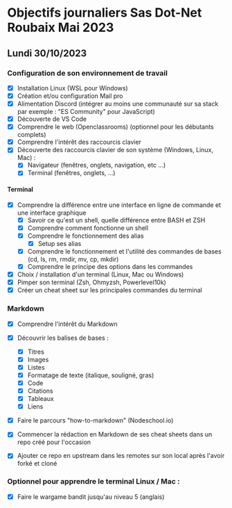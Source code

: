# Objectifs journaliers Sas Dot-Net Roubaix Mai 2023

## Lundi 30/10/2023

### Configuration de son environnement de travail

- [x] Installation Linux (WSL pour Windows)
- [x] Création et/ou configuration Mail pro
- [x] Alimentation Discord (intégrer au moins une communauté sur sa stack par exemple : "ES Community" pour JavaScript)
- [x] Découverte de VS Code
- [x] Comprendre le web (Openclassrooms) (optionnel pour les débutants complets)
- [x] Comprendre l'intérêt des raccourcis clavier
- [x] Découverte des raccourcis clavier de son système (Windows, Linux, Mac) :
  - [x] Navigateur (fenêtres, onglets, navigation, etc …)
  - [x] Terminal (fenêtres, onglets, …)

#### Terminal

- [x] Comprendre la différence entre une interface en ligne de commande et une interface graphique
  - [x] Savoir ce qu'est un shell, quelle différence entre BASH et ZSH
  - [x] Comprendre comment fonctionne un shell
  - [x] Comprendre le fonctionnement des alias
    - [x] Setup ses alias
  - [x] Comprendre le fonctionnement et l'utilité des commandes de bases (cd, ls, rm, rmdir, mv, cp, mkdir)
  - [x] Comprendre le principe des options dans les commandes
- [x] Choix / installation d'un terminal (Linux, Mac ou Windows)
- [x] Pimper son terminal (Zsh, Ohmyzsh, Powerlevel10k)
- [x] Créer un cheat sheet sur les principales commandes du terminal

### Markdown

- [x] Comprendre l'intérêt du Markdown
- [x] Découvrir les balises de bases :
  - [x] Titres
  - [x] Images
  - [x] Listes
  - [x] Formatage de texte (italique, souligné, gras)
  - [x] Code
  - [x] Citations
  - [x] Tableaux
  - [x] Liens
- [x] Faire le parcours "how-to-markdown" (Nodeschool.io)

- [x] Commencer la rédaction en Markdown de ses cheat sheets dans un repo créé pour l'occasion
- [x] Ajouter ce repo en upstream dans les remotes sur son local après l'avoir forké et cloné

### Optionnel pour apprendre le terminal Linux / Mac :

- [x] Faire le wargame bandit jusqu'au niveau 5 (anglais)
